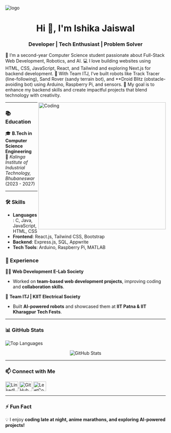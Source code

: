 ![logo](https://files.oaiusercontent.com/file-TdLBXY3RNmZNL1cMzJ58jJ?se=2025-02-12T11%3A24%3A08Z&sp=r&sv=2024-08-04&sr=b&rscc=max-age%3D604800%2C%20immutable%2C%20private&rscd=attachment%3B%20filename%3Df1d456c9-8c1d-4fd5-995a-85ae14bcc06c.webp&sig=rBT4FJ7LDc2qEHVALNG448dBrGvrQCCIjgY9UzIdaiI%3D)

<h1 align="center">Hi 👋, I'm Ishika Jaiswal</h1>

<h3 align="center">Developer | Tech Enthusiast | Problem Solver</h3>

<p align="left">
🚀 I’m a second-year Computer Science student passionate about Full-Stack Web Development, Robotics, and AI. 
💻 I love building websites using HTML, CSS, JavaScript, React, and Tailwind and exploring Next.js for backend development.  
🤖 With Team ITJ, I’ve built robots like Track Tracer (line-following), Sand Rover (sandy terrain bot), and **Droid Blitz (obstacle-avoiding bot) using Arduino, Raspberry Pi, and sensors.  
🎯 My goal is to enhance my backend skills and create impactful projects that blend technology with creativity.
</p>

<img align="right" alt="Coding" width="400" src="https://static1.squarespace.com/static/5fe4caeadae61a2f19719512/t/6696219ad6dcda40f9fa8ab6/1721115042117/16.gif?format=1500w">

---

### 📚 Education

🎓 **B.Tech in Computer Science Engineering**  
📍 _Kalinga Institute of Industrial Technology, Bhubaneswar_ (2023 - 2027)

---

### 🛠️ Skills

- **Languages**: C, Java, JavaScript, HTML, CSS
- **Frontend**: React.js, Tailwind CSS, Bootstrap
- **Backend**: Express.js, SQL, Appwrite
- **Tech Tools**: Arduino, Raspberry Pi, MATLAB

<!-- ---

### 🌟 Projects

#### 🔥 [Zombies Apocalypse](https://github.com/ishikajais27/Hackathon_01)

- A **city survival simulation** built with **HTML, CSS, and JavaScript**.
- Includes **dynamic zombie movement**, **resource collection mechanics**, and **escape route suggestions**.

#### 🎮 [PythOWO: UwU-fied Python Interpreter](https://github.com/ishikajais27/UwUCodeCrafter)

- Custom **Python interpreter** with kawaii syntax (`FWUNCTION, IF/EWIF/EWSE`).
- Integrated **Hugging Face AI model** for **real-time code transformation**.

#### 🎥 [CodeSaga: Where Coding Meets Anime](https://github.com/ishikajais27/CodeCupBoard)

- A **React.js-based** anime listing and coding tracker.
- **Appwrite backend**, **AniList API for anime data**, and **Framer Motion animations**.

--- -->

### 🚀 Experience

👩‍💻 **Web Development E-Lab Society**

- Worked on **team-based web development projects**, improving coding and **collaboration skills**.

🤖 **Team ITJ | KIIT Electrical Society**

- Built **AI-powered robots** and showcased them at **IIT Patna & IIT Kharagpur Tech Fests**.

---

### 📊 GitHub Stats

<p align="left">
  <img src="https://github-readme-stats.vercel.app/api/top-langs?username=ishikajais27&show_icons=true&locale=en&layout=compact" alt="Top Languages" />
</p>

<p align="center">
  <img src="https://github-readme-stats.vercel.app/api?username=ishikajais27&show_icons=true&locale=en" alt="GitHub Stats" />
</p>

---

### 📫 Connect with Me

<p align="left">
<a href="https://www.linkedin.com/in/ishika-jaiswal-96b3b4284/" target="blank">
  <img align="center" src="https://raw.githubusercontent.com/rahuldkjain/github-profile-readme-generator/master/src/images/icons/Social/linked-in-alt.svg" alt="LinkedIn" height="30" width="40" />
</a>
<a href="https://github.com/ishikajais27" target="blank">
  <img align="center" src="https://raw.githubusercontent.com/rahuldkjain/github-profile-readme-generator/master/src/images/icons/Social/github.svg" alt="GitHub" height="30" width="40" />
</a>
<a href="https://leetcode.com/u/ishikajais_27/6" target="blank">
  <img align="center" src="https://raw.githubusercontent.com/rahuldkjain/github-profile-readme-generator/master/src/images/icons/Social/leet-code.svg" alt="LeetCode" height="30" width="40" />
</a>
</p>

---

### ⚡ Fun Fact

💡 I enjoy **coding late at night, anime marathons, and exploring AI-powered projects!**

